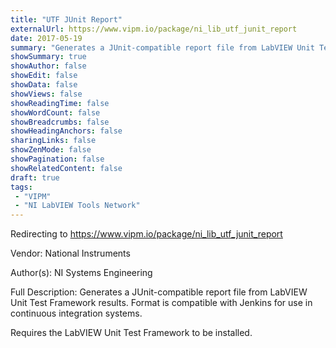 ```yaml
---
title: "UTF JUnit Report"
externalUrl: https://www.vipm.io/package/ni_lib_utf_junit_report
date: 2017-05-19
summary: "Generates a JUnit-compatible report file from LabVIEW Unit Test Framework results."
showSummary: true
showAuthor: false
showEdit: false
showData: false
showViews: false
showReadingTime: false
showWordCount: false
showBreadcrumbs: false
showHeadingAnchors: false
sharingLinks: false
showZenMode: false
showPagination: false
showRelatedContent: false
draft: true
tags:
 - "VIPM"
 - "NI LabVIEW Tools Network"
---
```


Redirecting to https://www.vipm.io/package/ni_lib_utf_junit_report

Vendor: National Instruments

Author(s): NI Systems Engineering
 
Full Description:
Generates a JUnit-compatible report file from LabVIEW Unit Test Framework results.  Format is compatible with Jenkins for use in continuous integration systems.

Requires the LabVIEW Unit Test Framework to be installed.